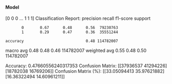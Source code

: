 #### Model
[0 0 0 ... 1 1 1]
Classification Report:
              precision    recall  f1-score   support

           0       0.67      0.48      0.56  79230763
           1       0.29      0.47      0.36  35551244

    accuracy                           0.48 114782007
   macro avg       0.48      0.48      0.46 114782007
weighted avg       0.55      0.48      0.50 114782007

Accuracy: 0.47660556240317353
Confusion Matrix:
[[37936537 41294226]
 [18782038 16769206]]
Confusion Matrix (%):
[[33.05094413 35.97621882]
 [16.36322494 14.60961211]]

